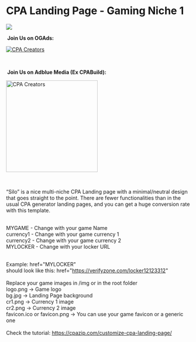 # CPA Landing Page - Gaming Niche 1

<img src="https://i.imgur.com/9p2WSi3.png"/>
<br>


<p>
  <b> &nbsp;Join Us on OGAds:</b></summary></p>
  <p>
   <a href="https://members.ogads.com/register?r=89668">  <img src="https://i.imgur.com/b9XZKbc.gif" alt="CPA Creators" /></a></p>
  <br/>
<p>
<b> &nbsp;Join Us on Adblue Media (Ex CPABuild):</b></summary></p>
   <a href="https://cpazip.com/aff/cpabuild">  <img src="https://i.imgur.com/jJCxowb.jpeg" alt="CPA Creators" height="250" /></a></p>
  <br/>
  <p>

“Silo” is a nice multi-niche CPA Landing page with a minimal/neutral design that goes straight to the point. There are fewer functionalities than in the usual CPA generator landing pages, and you can get a huge conversion rate with this template.

<br>
MYGAME - Change with your game Name
<br>
currency1 - Change with your game currency 1
<br>
currency2 - Change with your game currency 2
<br>
MYLOCKER - Change with your locker URL
<br>
<br>

Example:
href="MYLOCKER"
<br>
should look like this:
href="https://verifyzone.com/locker12123312"
<br>
<br>
Replace your game images in /img or in the root folder
<br>
logo.png -> Game logo
<br>
bg.jpg -> Landing Page background
<br>
cr1.png -> Currency 1 image
<br>
cr2.png -> Currency 2 image
<br>
favicon.ico or favicon.png -> You can use your game favicon or a generic one
<br>
<br>
Check the tutorial: 
https://cpazip.com/customize-cpa-landing-page/
<br>
<br>
